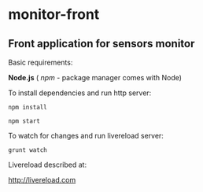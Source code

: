 monitor-front
==================

Front application for sensors monitor
--------------

Basic requirements:

**Node.js** ( *npm* - package manager comes with Node)

To install dependencies and run http server:

`npm install`

`npm start`

To watch for changes and run livereload server:

`grunt watch`

Livereload described at:

http://livereload.com
